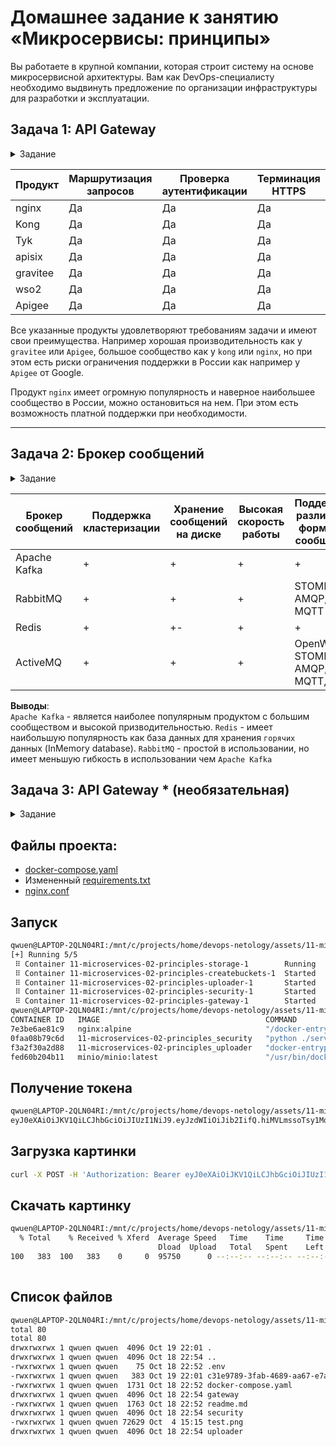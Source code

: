 
# Домашнее задание к занятию «Микросервисы: принципы»

Вы работаете в крупной компании, которая строит систему на основе микросервисной архитектуры.
Вам как DevOps-специалисту необходимо выдвинуть предложение по организации инфраструктуры для разработки и эксплуатации.

## Задача 1: API Gateway 

<details>
<summary>Задание</summary>

Предложите решение для обеспечения реализации API Gateway. Составьте сравнительную таблицу возможностей различных программных решений. На основе таблицы сделайте выбор решения.

Решение должно соответствовать следующим требованиям:
- маршрутизация запросов к нужному сервису на основе конфигурации,
- возможность проверки аутентификационной информации в запросах,
- обеспечение терминации HTTPS.

</details>

| Продукт | Маршрутизация запросов | Проверка аутентификации | Терминация HTTPS |
|---------|-----------------------|--------------------------|------------------|
| nginx   | Да                    | Да                       | Да               |
| Kong    | Да                    | Да                       | Да               |
| Tyk     | Да                    | Да                       | Да               |
| apisix  | Да                    | Да                       | Да               |
| gravitee  | Да                    | Да                       | Да               |
| wso2  | Да                    | Да                       | Да               |
| Apigee  | Да                    | Да                       | Да               |

Все указанные продукты удовлетворяют требованиям задачи и имеют свои преимущества. Например хорошая производительность как у `gravitee` или `Apigee`, большое сообщество как у `kong` или `nginx`, но при этом есть риски ограничения поддержки в России как например у `Apigee` от Google.

Продукт `nginx` имеет огромную популярность и наверное наибольшее сообщество в России, можно остановиться на нем. При этом есть возможность платной поддержки при необходимости.

----

## Задача 2: Брокер сообщений

<details>
<summary>Задание</summary>

Составьте таблицу возможностей различных брокеров сообщений. На основе таблицы сделайте обоснованный выбор решения.

Решение должно соответствовать следующим требованиям:
- поддержка кластеризации для обеспечения надёжности,
- хранение сообщений на диске в процессе доставки,
- высокая скорость работы,
- поддержка различных форматов сообщений,
- разделение прав доступа к различным потокам сообщений,
- простота эксплуатации.

</details>

| Брокер сообщений | Поддержка кластеризации | Хранение сообщений на диске | Высокая скорость работы | Поддержка различных форматов сообщений | Разделение прав доступа | Простота эксплуатации |
| --- | --- | --- | --- | --- | --- | --- |
| Apache Kafka | + | + | + | + | + | +- |
| RabbitMQ | + | + | + | STOMP, AMQP, MQTT | + | + |
| Redis | + | +- | + | + | + | + |
| ActiveMQ | + | + | + | OpenWire, STOMP, AMQP, MQTT, JMS | + | + |

**Выводы**:  
`Apache Kafka` - является наиболее популярным продуктом с большим сообществом и высокой призводительностью. `Redis` - имеет наибольшую популярность как база данных для хранения `горячих` данных (InMemory database). `RabbitMQ` - простой в использовании, но имеет меньшую гибкость в использовании чем `Apache Kafka`

## Задача 3: API Gateway * (необязательная)

<details>
<summary>Задание</summary>

### Есть три сервиса:

**minio**
- хранит загруженные файлы в бакете images,
- S3 протокол,

**uploader**
- принимает файл, если картинка сжимает и загружает его в minio,
- POST /v1/upload,

**security**
- регистрация пользователя POST /v1/user,
- получение информации о пользователе GET /v1/user,
- логин пользователя POST /v1/token,
- проверка токена GET /v1/token/validation.

### Необходимо воспользоваться любым балансировщиком и сделать API Gateway:

**POST /v1/register**
1. Анонимный доступ.
2. Запрос направляется в сервис security POST /v1/user.

**POST /v1/token**
1. Анонимный доступ.
2. Запрос направляется в сервис security POST /v1/token.

**GET /v1/user**
1. Проверка токена. Токен ожидается в заголовке Authorization. Токен проверяется через вызов сервиса security GET /v1/token/validation/.
2. Запрос направляется в сервис security GET /v1/user.

**POST /v1/upload**
1. Проверка токена. Токен ожидается в заголовке Authorization. Токен проверяется через вызов сервиса security GET /v1/token/validation/.
2. Запрос направляется в сервис uploader POST /v1/upload.

**GET /v1/user/{image}**
1. Проверка токена. Токен ожидается в заголовке Authorization. Токен проверяется через вызов сервиса security GET /v1/token/validation/.
2. Запрос направляется в сервис minio GET /images/{image}.

### Ожидаемый результат

Результатом выполнения задачи должен быть docker compose файл, запустив который можно локально выполнить следующие команды с успешным результатом.
Предполагается, что для реализации API Gateway будет написан конфиг для NGinx или другого балансировщика нагрузки, который будет запущен как сервис через docker-compose и будет обеспечивать балансировку и проверку аутентификации входящих запросов.
Авторизация
curl -X POST -H 'Content-Type: application/json' -d '{"login":"bob", "password":"qwe123"}' http://localhost/token

**Загрузка файла**

curl -X POST -H 'Authorization: Bearer eyJ0eXAiOiJKV1QiLCJhbGciOiJIUzI1NiJ9.eyJzdWIiOiJib2IifQ.hiMVLmssoTsy1MqbmIoviDeFPvo-nCd92d4UFiN2O2I' -H 'Content-Type: octet/stream' --data-binary @yourfilename.jpg http://localhost/upload

**Получение файла**
curl -X GET http://localhost/images/4e6df220-295e-4231-82bc-45e4b1484430.jpg

---

#### [Дополнительные материалы: как запускать, как тестировать, как проверить](https://github.com/netology-code/devkub-homeworks/tree/main/11-microservices-02-principles)

</details>


## Файлы проекта: 
- [docker-compose.yaml](assets/11-microservices-02-principles/docker-compose.yaml)
- Измененный [requirements.txt](assets/11-microservices-02-principles/security/requirements.txt)
- [nginx.conf](assets/11-microservices-02-principles/gateway/nginx.conf)

## Запуск

```sh
qwuen@LAPTOP-2QLN04RI:/mnt/c/projects/home/devops-netology/assets/11-microservices-02-principles$ docker compose up --build -d 
[+] Running 5/5
 ⠿ Container 11-microservices-02-principles-storage-1        Running                                               0.0s
 ⠿ Container 11-microservices-02-principles-createbuckets-1  Started                                               1.0s
 ⠿ Container 11-microservices-02-principles-uploader-1       Started                                               2.2s
 ⠿ Container 11-microservices-02-principles-security-1       Started                                               0.5s
 ⠿ Container 11-microservices-02-principles-gateway-1        Started                                               3.1s
qwuen@LAPTOP-2QLN04RI:/mnt/c/projects/home/devops-netology/assets/11-microservices-02-principles$ docker ps
CONTAINER ID   IMAGE                                     COMMAND                  CREATED          STATUS                        PORTS                                           NAMES
7e3be6ae81c9   nginx:alpine                              "/docker-entrypoint.…"   15 seconds ago   Up 11 seconds                 80/tcp, 0.0.0.0:80->8080/tcp, :::80->8080/tcp   11-microservices-02-principles-gateway-1
0faa08b79c6d   11-microservices-02-principles_security   "python ./server.py"     15 seconds ago   Up 14 seconds                 3000/tcp                                        11-microservices-02-principles-security-1
f3a2f30a2d88   11-microservices-02-principles_uploader   "docker-entrypoint.s…"   3 hours ago      Up 12 seconds                 3000/tcp                                        11-microservices-02-principles-uploader-1
fed60b204b11   minio/minio:latest                        "/usr/bin/docker-ent…"   3 hours ago      Up About a minute (healthy)   9000/tcp                                        11-microservices-02-principles-storage-1
```

## Получение токена

```sh
qwuen@LAPTOP-2QLN04RI:/mnt/c/projects/home/devops-netology/assets/11-microservices-02-principles$ curl -X POST -H 'Content-Type: application/json' -d '{"login":"bob", "password":"qwe123"}' http://localhost/token
eyJ0eXAiOiJKV1QiLCJhbGciOiJIUzI1NiJ9.eyJzdWIiOiJib2IifQ.hiMVLmssoTsy1MqbmIoviDeFPvo-nCd92d4UFiN2O2I
```

## Загрузка картинки

```sh
curl -X POST -H 'Authorization: Bearer eyJ0eXAiOiJKV1QiLCJhbGciOiJIUzI1NiJ9.eyJzdWIiOiJib2IifQ.hiMVLmssoTsy1MqbmIoviDeFPvo-nCd92d4UFiN2O2I' -H 'Content-Type: octet/stream' --data-binary @test.png http://localhost/upload
```

## Скачать картинку

```sh
qwuen@LAPTOP-2QLN04RI:/mnt/c/projects/home/devops-netology/assets/11-microservices-02-principles$ curl localhost/images/c31e9789-3fab-4689-aa67-e7ac2684fb0e.jpg > c31e9789-3fab-4689-aa67-e7ac2684fb0e.jpg
  % Total    % Received % Xferd  Average Speed   Time    Time     Time  Current
                                 Dload  Upload   Total   Spent    Left  Speed
100   383  100   383    0     0  95750      0 --:--:-- --:--:-- --:--:-- 95750
 
```

## Список файлов

```sh
qwuen@LAPTOP-2QLN04RI:/mnt/c/projects/home/devops-netology/assets/11-microservices-02-principles$ ls -la
total 80
total 80
drwxrwxrwx 1 qwuen qwuen  4096 Oct 19 22:01 .
drwxrwxrwx 1 qwuen qwuen  4096 Oct 18 22:54 ..
-rwxrwxrwx 1 qwuen qwuen    75 Oct 18 22:52 .env
-rwxrwxrwx 1 qwuen qwuen   383 Oct 19 22:01 c31e9789-3fab-4689-aa67-e7ac2684fb0e.jpg
-rwxrwxrwx 1 qwuen qwuen  1731 Oct 18 22:52 docker-compose.yaml
drwxrwxrwx 1 qwuen qwuen  4096 Oct 18 22:54 gateway
-rwxrwxrwx 1 qwuen qwuen  1763 Oct 18 22:52 readme.md
drwxrwxrwx 1 qwuen qwuen  4096 Oct 18 22:54 security
-rwxrwxrwx 1 qwuen qwuen 72629 Oct  4 15:15 test.png
drwxrwxrwx 1 qwuen qwuen  4096 Oct 18 22:54 uploader
```
